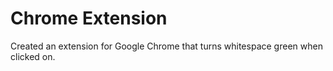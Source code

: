 # Chrome Extension
Created an extension for Google Chrome that turns whitespace green when clicked on.
